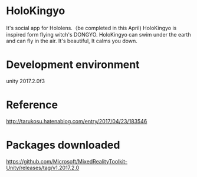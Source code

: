 # HoloKingyo
It's social app for Hololens.（be completed in this April)
HoloKingyo is inspired form flying witch's DONGYO.
HoloKingyo can swim under the earth and can fly in the air.
It's beautiful, It calms you down.

# Development environment
unity 2017.2.0f3

# Reference
http://tarukosu.hatenablog.com/entry/2017/04/23/183546

# Packages downloaded
https://github.com/Microsoft/MixedRealityToolkit-Unity/releases/tag/v1.2017.2.0

